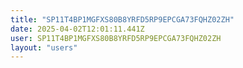 ```yaml
---
title: "SP11T4BP1MGFXS80B8YRFD5RP9EPCGA73FQHZ02ZH"
date: 2025-04-02T12:01:11.441Z
user: SP11T4BP1MGFXS80B8YRFD5RP9EPCGA73FQHZ02ZH
layout: "users"
---
```

    